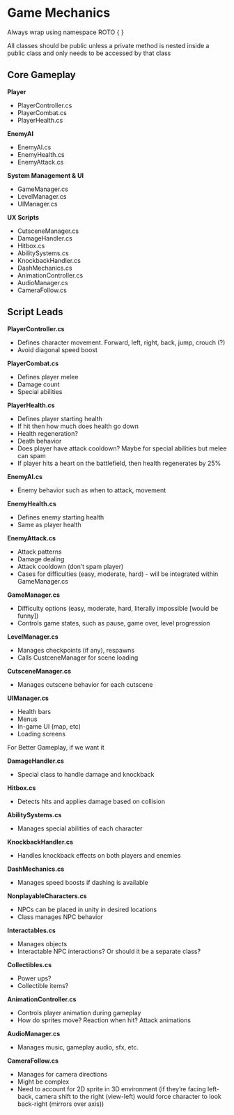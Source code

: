 # Game Mechanics

Always wrap using namespace ROTO { }

All classes should be public unless a private method is nested inside a public class and only needs to be accessed by that class


## Core Gameplay

**Player**
- PlayerController.cs
- PlayerCombat.cs
- PlayerHealth.cs

**EnemyAI**
- EnemyAI.cs
- EnemyHealth.cs
- EnemyAttack.cs

**System Management & UI**
- GameManager.cs
- LevelManager.cs
- UIManager.cs

**UX Scripts**
- CutsceneManager.cs
- DamageHandler.cs
- Hitbox.cs
- AbilitySystems.cs
- KnockbackHandler.cs
- DashMechanics.cs
- AnimationController.cs
- AudioManager.cs
- CameraFollow.cs

## Script Leads

**PlayerController.cs**
- Defines character movement. Forward, left, right, back, jump, crouch (?)
- Avoid diagonal speed boost

**PlayerCombat.cs**
- Defines player melee
- Damage count
- Special abilities

**PlayerHealth.cs**
- Defines player starting health
- If hit then how much does health go down
- Health regeneration?
- Death behavior
- Does player have attack cooldown? Maybe for special abilities but melee can spam
- If player hits a heart on the battlefield, then health regenerates by 25%

**EnemyAI.cs**
- Enemy behavior such as when to attack, movement

**EnemyHealth.cs**
- Defines enemy starting health
- Same as player health

**EnemyAttack.cs**
- Attack patterns 
- Damage dealing
- Attack cooldown (don’t spam player)
- Cases for difficulties (easy, moderate, hard) - will be integrated within GameManager.cs

**GameManager.cs**
- Difficulty options (easy, moderate, hard, literally impossible [would be funny])
- Controls game states, such as pause, game over, level progression

**LevelManager.cs**
- Manages checkpoints (if any), respawns
- Calls CustceneManager for scene loading

**CutsceneManager.cs**
- Manages cutscene behavior for each cutscene

**UIManager.cs**
- Health bars
- Menus
- In-game UI (map, etc)
- Loading screens


For Better Gameplay, if we want it

**DamageHandler.cs**
- Special class to handle damage and knockback

**Hitbox.cs**
- Detects hits and applies damage based on collision

**AbilitySystems.cs**
- Manages special abilities of each character

**KnockbackHandler.cs**
- Handles knockback effects on both players and enemies

**DashMechanics.cs**
- Manages speed boosts if dashing is available

**NonplayableCharacters.cs**
- NPCs can be placed in unity in desired locations
- Class manages NPC behavior

**Interactables.cs**
- Manages objects
- Interactable NPC interactions? Or should it be a separate class?

**Collectibles.cs**
- Power ups?
- Collectible items?

**AnimationController.cs**
- Controls player animation during gameplay
- How do sprites move? Reaction when hit? Attack animations

**AudioManager.cs**
- Manages music, gameplay audio, sfx, etc.

**CameraFollow.cs**
- Manages for camera directions
- Might be complex
- Need to account for 2D sprite in 3D environment (if they’re facing left-back, camera shift to the right (view-left) would force character to look back-right (mirrors over axis))